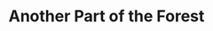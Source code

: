 ---
title: "Another Part of the Forest"
url: /cincinnati/another-part-of-the-forest/
shop: music
---